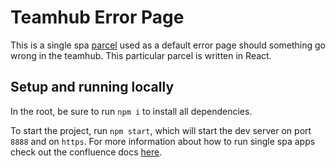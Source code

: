 # Teamhub Error Page

This is a single spa [parcel](https://single-spa.js.org/docs/parcels-overview/) used as a default error page should something go wrong in the teamhub. This particular parcel is written in React.

## Setup and running locally

In the root, be sure to run `npm i` to install all dependencies.

To start the project, run `npm start`, which will start the dev server on port `8888` and on `https`. For more information about how to run single spa apps check out the confluence docs [here](https://k4connect.atlassian.net/wiki/spaces/ENGINEERING/pages/524713994/Local+Development+Setup+for+TeamHub+Apps).
